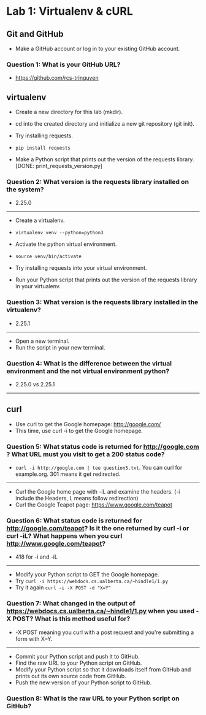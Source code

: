 # Lab 1: Virtualenv &amp; cURL

## Git and GitHub
- Make a GitHub account or log in to your existing GitHub account.

### Question 1: What is your GitHub URL?
- https://github.com/rcs-tringuyen

## virtualenv
- Create a new directory for this lab (mkdir).
- cd into the created directory and initialize a new git repository (git init).
- Try installing requests.
- `pip install requests`

- Make a Python script that prints out the version of the requests library. [DONE: print_requests_version.py]

### Question 2: What version is the requests library installed on the system?
- 2.25.0
----------------------------------------------
- Create a virtualenv.
- `virtualenv venv --python=python3`
- Activate the python virtual environment.
- `source venv/bin/activate`
- Try installing requests into your virtual environment.

- Run your Python script that prints out the version of the requests library in your virtualenv.

### Question 3: What version is the requests library installed in the virtualenv?
- 2.25.1

-----------------------------------------------
- Open a new terminal.
- Run the script in your new terminal.

### Question 4: What is the difference between the virtual environment and the not virtual environment python?
- 2.25.0 vs 2.25.1

-----------------------------------------------
## curl
- Use curl to get the Google homepage: http://google.com/
- This time, use curl -i to get the Google homepage.

### Question 5: What status code is returned for http://google.com ? What URL must you visit to get a 200 status code?
- `curl -i http://google.com | tee question5.txt`. You can curl for example.org. 301 means it get redirected.

-----------------------------------------------
- Curl the Google home page with -iL and examine the headers. (-i include the Headers, L means follow redirection)
- Curl the Google Teapot page: https://www.google.com/teapot

### Question 6: What status code is returned for http://google.com/teapot? Is it the one returned by curl -i or curl -iL? What happens when you curl http://www.google.com/teapot?
- 418 for -i and  -iL

-----------------------------------------------

- Modify your Python script to GET the Google homepage.
- Try `curl -i https://webdocs.cs.ualberta.ca/~hindle1/1.py`
- Try it again `curl -i -X POST -d "X=Y"`

### Question 7: What changed in the output of https://webdocs.cs.ualberta.ca/~hindle1/1.py when you used -X POST? What is this method useful for?
- -X POST meaning you curl with a post request and you're submitting a form with X=Y.

-----------------------------------------------
- Commit your Python script and push it to GitHub.
- Find the raw URL to your Python script on GitHub.
- Modify your Python script so that it downloads itself from GitHub and prints out its own source code from GitHub.
- Push the new version of your Python script to GitHub.

### Question 8: What is the raw URL to your Python script on GitHub?


